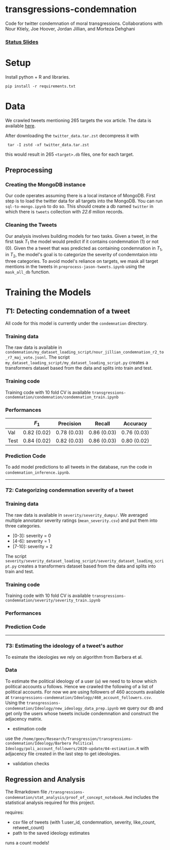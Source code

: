 # transgressions-condemnation
Code for twitter condemnation of moral transgressions. Collaborations with Nour Ktiely, Joe Hoover, Jordan Jillian, and Morteza Dehghani

### [Status Slides](https://docs.google.com/presentation/d/1DdwC-IWvNlPkv0pmMKqHO7Sd61Uy2LUcZl2e7c1OihE/edit?usp=sharing)

# Setup

Install python + R and libraries.

```
pip install -r requirements.txt
```

# Data

We crawled tweets mentioning 265 targets the vox article. The data is available [here](https://drive.google.com/drive/folders/1YgG65l-E99gNKhGXS00enTO3bq5r1azs?usp=share_link).

After downloading the `twitter_data.tar.zst` decompress it with 

```
 tar -I zstd -xf twitter_data.tar.zst
```

this would result in 265 `<target>.db` files, one for each target. 

## Preprocessing

### Creating the MongoDB instance

Our code operates assuming there is a local instance of MongoDB. First step is to load the twitter data for all targets into the MongoDB. You can run `sql-to-mongo.ipynb` to do so. This should create a db named `twitter` in which there is `tweets` collection with *22.6* milion records.

### Cleaning the Tweets

Our analysis involves building models for two tasks. Given a tweet, in the first task $T_1$ the model would predict if it contains condemnation (1) or not (0). Given the a tweet that was predicted as containing condemnation in $T_1$, in $T_2$, the model's goal is to categorize the severity of condemntaion into three categories. To avoid model's reliance on targets, we mask all target mentions in the tweets in `preprocess-jason-tweets.ipynb` using the `mask_all_db` function.


# Training the Models

## $T1$: Detecting condemnation of a tweet
All code for this model is currently under the `condemnation` directory.
### **Training data**
The raw data is available in `condemnation/my_dataset_loading_script/nour_jillian_condemnation_r2_to_r7_maj_vote.jsonl`. The script `my_dataset_loading_script/my_dataset_loading_script.py` creates a transformers dataset based from the data and splits into train and test.

### **Training code**
Training code with 10 fold CV is available `transgressions-condemnation/condemnation/condemnation_train.ipynb`


### **Performances**

|   <i></i>     | $F_1$         | Precision     | Recall        | Accuracy      |
|-------------  | ------------- | ------------- |-------------  |-------------  |
|   Val         | 0.82 (0.02)   | 0.78 (0.03)   | 0.86 (0.03)   |0.76 (0.03)    |
|  Test         | 0.84 (0.02)   | 0.82 (0.03)   | 0.86 (0.03)   |0.80 (0.02)    |

### **Prediction Code**

To add model predictions to all tweets in the database, run the code in `condemnation_inference.ipynb`.


-----------------------------

### $T2$: Categorizing condemnation severity of a tweet
### **Training data**
The raw data is available in `severity/severity_dumps/`. We averaged multiple annotator severity ratings (`mean_severity.csv`) and put them into three categories.
-  [0-3]: severity = 0
-  [4-6]: severity = 1
-  [7-10]: severity = 2

 The script `severity/severity_dataset_loading_script/severity_dataset_loading_script.py` creates a transformers dataset based from the data and splits into train and test.
### **Training code**
Training code with 10 fold CV is available `transgressions-condemnation/severity/severity_train.ipynb`

### **Performances**
### **Prediction Code**

------------------------------------

### $T3$: Estimating the ideology of a tweet's author
To esimate the ideologies we rely on algorithm from Barbera et al. 

### **Data**
To estimate the political ideology of a user ($u$) we need to to know which political accounts $u$ follows. Hence we crawled the following of a list of political accounts. For now we are using followers of 460 accounts available at `transgressions-condemnation/Ideology/460_account_followers.csv`. Using the `transgressions-condemnation/Ideology/new_ideology_data_prep.ipynb` we query our db and get only the users whose tweets include condemnation and construct the adjacency matrix.

- estimation code

use the `/home/geev/Research/Transgression/transgressions-condemnation/Ideology/Barbera Political Ideology/poli_account_followers/2020-update/04-estimation.R` with adjacency file created in the last step to get ideologies.

- validation checks


## Regression and Analysis


The Rmarkdown file `/transgressions-condemnation/stat_analysis/proof_of_concept_notebook.Rmd` includes the statistical analysis required for this project. 

requires: 

- csv file of tweets (with 1.user_id, condemnation, severity, like_count, retweet_count)
- path to the saved ideology estimates

runs a count models! 

